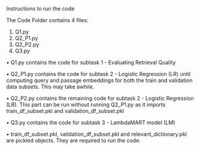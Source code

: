 Instructions to run the code

The Code Folder contains 4 files: 
1) Q1.py
2) Q2_P1.py
3) Q2_P2.py
4) Q3.py



• Q1.py contains the code for subtask 1 - Evaluating Retrieval Quality 

• Q2_P1.py contains the code for subtask 2 - Logistic Regression (LR) until computing query and passage embeddings for both the train and validation data subsets. This may take awhile.

• Q2_P2.py contains the remaining code for subtask 2 - Logistic Regression (LR). This part can be run without running Q2_P1.py as it imports train_df_subset.pkl and validation_df_subset.pkl

• Q3.py contains the code for subtask 3 - LambdaMART model (LM)

• train_df_subset.pkl, validation_df_subset.pkl and relevant_dictionary.pkl are pickled objects. They are required to run the code. 
